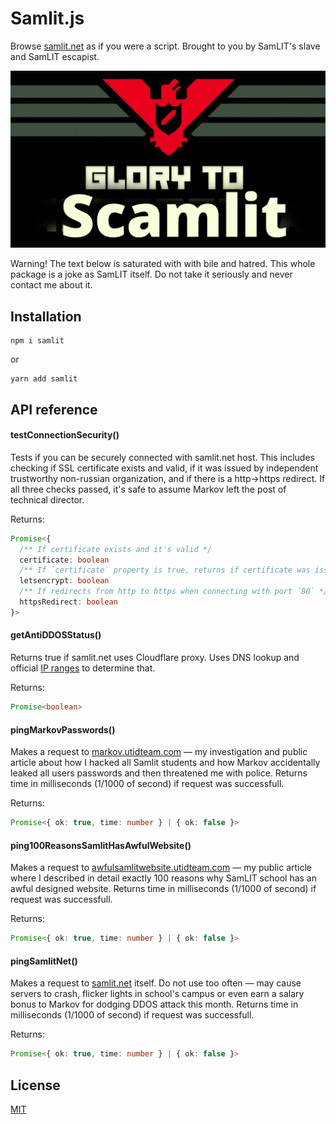 # Samlit.js

Browse [samlit.net](http://samlit.net) as if you were a script. Brought to you by SamLIT's slave and SamLIT escapist.

![Banner](./banner.png)

Warning! The text below is saturated with with bile and hatred. This whole package is a joke as SamLIT itself. Do not take it seriously and never contact me about it.

## Installation

```
npm i samlit
```

or

```
yarn add samlit
```

## API reference

#### testConnectionSecurity()

Tests if you can be securely connected with samlit.net host. This includes checking if SSL certificate exists and valid, if it was issued by independent trustworthy non-russian organization, and if there is a http->https redirect. If all three checks passed, it's safe to assume Markov left the post of technical director.

Returns:

```ts
Promise<{
  /** If certificate exists and it's valid */
  certificate: boolean
  /** If `certificate` property is true, returns if certificate was issued by Let's Encrypt */
  letsencrypt: boolean
  /** If redirects from http to https when connecting with port `80` */
  httpsRedirect: boolean
}>
```

#### getAntiDDOSStatus()

Returns true if samlit.net uses Cloudflare proxy. Uses DNS lookup and official [IP ranges](https://www.cloudflare.com/ips/) to determine that.

Returns:

```ts
Promise<boolean>
```


#### pingMarkovPasswords()

Makes a request to [markov.utidteam.com](https://markov.utidteam.com) — my investigation and public article about how I hacked all Samlit students and how Markov accidentally leaked all users passwords and then threatened me with police. Returns time in milliseconds (1/1000 of second) if request was successfull.

Returns:

```ts
Promise<{ ok: true, time: number } | { ok: false }>
```

#### ping100ReasonsSamlitHasAwfulWebsite()

Makes a request to [awfulsamlitwebsite.utidteam.com](https://awfulsamlitwebsite.utidteam.com) — my public article where I described in detail exactly 100 reasons why SamLIT school has an awful designed website. Returns time in milliseconds (1/1000 of second) if request was successfull.

Returns:

```ts
Promise<{ ok: true, time: number } | { ok: false }>
```
#### pingSamlitNet()

Makes a request to [samlit.net](http://samlit.net) itself. Do not use too often — may cause servers to crash, flicker lights in school's campus or even earn a salary bonus to Markov for dodging DDOS attack this month. Returns time in milliseconds (1/1000 of second) if request was successfull.

Returns:

```ts
Promise<{ ok: true, time: number } | { ok: false }>
```

## License

[MIT](./LICENSE.md)